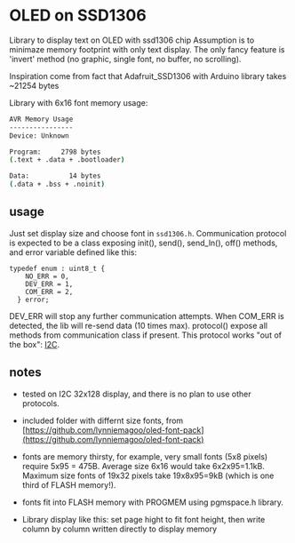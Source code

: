 # OLED on SSD1306

Library to display text on OLED with ssd1306 chip
Assumption is to minimaze memory footprint with only text display.
The only fancy feature is 'invert' method
(no graphic, single font, no buffer, no scrolling).

Inspiration come from fact that Adafruit_SSD1306 with
Arduino library takes ~21254 bytes

Library with 6x16 font memory usage:

```bash
AVR Memory Usage
----------------
Device: Unknown

Program:     2798 bytes
(.text + .data + .bootloader)

Data:          14 bytes
(.data + .bss + .noinit)
```

## usage

Just set display size and choose font in `ssd1306.h`.
Communication protocol is expected to be a class exposing
init(), send(), send_ln(), off() methods, and error variable defined like this:

```[cpp]
typedef enum : uint8_t {
    NO_ERR = 0,
    DEV_ERR = 1,
    COM_ERR = 2,
  } error;
```

DEV_ERR will stop any further communication attempts.
When COM_ERR is detected, the lib will re-send data (10 times max).
protocol() expose all methods from communication class if present.
This protocol works "out of the box": [I2C](https:/github.com/m328pb/i2c).

## notes

- tested on I2C 32x128 display, and there is no plan to use other protocols.

- included folder with differnt size fonts,
from [https://github.com/lynniemagoo/oled-font-pack](https://github.com/lynniemagoo/oled-font-pack)

- fonts are memory thirsty, for example, very small fonts (5x8 pixels)
require 5x95 = 475B. Average size 6x16 would take 6x2x95=1.1kB.
Maximum size fonts of 19x32 pixels take 19x8x95=9kB
(which is one third of FLASH memory!).

- fonts fit into FLASH memory with PROGMEM using pgmspace.h library.

- Library display like this: set page hight to fit font height,
then write column by column written directly to display memory
